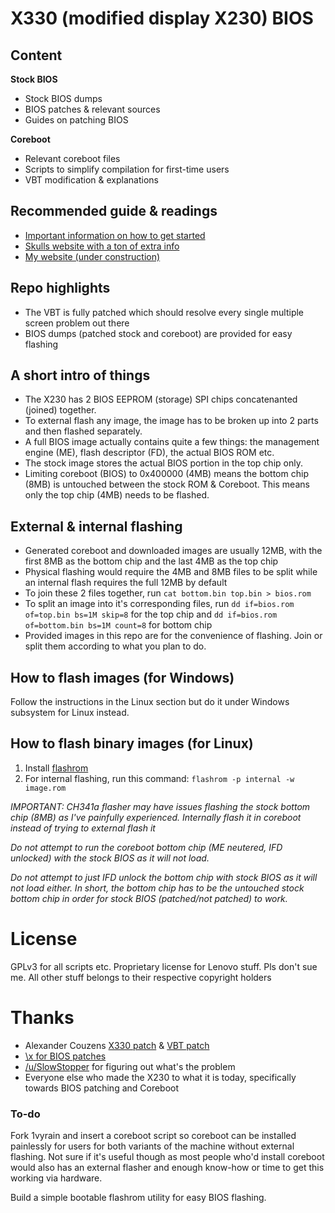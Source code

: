 # X330 (modified display X230) BIOS
## Content

**Stock BIOS**
* Stock BIOS dumps
* BIOS patches & relevant sources
* Guides on patching BIOS

**Coreboot**
* Relevant coreboot files
* Scripts to simplify compilation for first-time users
* VBT modification & explanations

## Recommended guide & readings
* [Important information on how to get started](https://www.chucknemeth.com/laptop/lenovo-x230/flash-lenovo-x230-coreboot#prepare-coreboot)
* [Skulls website with a ton of extra info](https://github.com/merge/skulls/tree/master/x230)
* [My website (under construction)]()

## Repo highlights
* The VBT is fully patched which should resolve every single multiple screen problem out there
* BIOS dumps (patched stock and coreboot) are provided for easy flashing

## A short intro of things
* The X230 has 2 BIOS EEPROM (storage) SPI chips concatenanted (joined) together.
* To external flash any image, the image has to be broken up into 2 parts and then flashed separately. 
* A full BIOS image actually contains quite a few things: the management engine (ME), flash descriptor (FD), the actual BIOS ROM etc.
* The stock image stores the actual BIOS portion in the top chip only. 
* Limiting coreboot (BIOS) to 0x400000 (4MB) means the bottom chip (8MB) is untouched between the stock ROM & Coreboot. This means only the top chip (4MB) needs to be flashed.

## External & internal flashing
* Generated coreboot and downloaded images are usually 12MB, with the first 8MB as the bottom chip and the last 4MB as the top chip
* Physical flashing would require the 4MB and 8MB files to be split while an internal flash requires the full 12MB by default
* To join these 2 files together, run `cat bottom.bin top.bin > bios.rom`
* To split an image into it's corresponding files, run `dd if=bios.rom of=top.bin bs=1M skip=8` for the top chip and `dd if=bios.rom of=bottom.bin bs=1M count=8` for bottom chip
* Provided images in this repo are for the convenience of flashing. Join or split them according to what you plan to do.

## How to flash images (for Windows)
Follow the instructions in the Linux section but do it under Windows subsystem for Linux instead.

## How to flash binary images (for Linux)
1. Install [flashrom](https://www.flashrom.org/Flashrom)
1. For internal flashing, run this command: `flashrom -p internal -w image.rom`

*IMPORTANT: CH341a flasher may have issues flashing the stock bottom chip (8MB) as I've painfully experienced. Internally flash it in coreboot instead of trying to external flash it*

*Do not attempt to run the coreboot bottom chip (ME neutered, IFD unlocked) with the stock BIOS as it will not load.*

*Do not attempt to just IFD unlock the bottom chip with stock BIOS as it will not load either. In short, the bottom chip has to be the untouched stock bottom chip in order for stock BIOS (patched/not patched) to work.*

# License
GPLv3 for all scripts etc. Proprietary license for Lenovo stuff. Pls don't sue me. All other stuff belongs to their respective copyright holders

# Thanks
* Alexander Couzens [X330 patch](https://review.coreboot.org/c/coreboot/+/28950) & [VBT patch](https://code.fe80.eu/lynxis/vbtparse)
* [\x for BIOS patches](http://paranoid.anal-slavery.com/biosmods.html)
* [/u/SlowStopper](https://www.reddit.com/r/thinkpad/comments/k6jaie/a_year_in_the_making_hear_my_x330_story/) for figuring out what's the problem
* Everyone else who made the X230 to what it is today, specifically towards BIOS patching and Coreboot

### To-do
Fork 1vyrain and insert a coreboot script so coreboot can be installed painlessly for users for both variants of the machine without external flashing. Not sure if it's useful though as most people who'd install coreboot would also has an external flasher and enough know-how or time to get this working via hardware.

Build a simple bootable flashrom utility for easy BIOS flashing.
